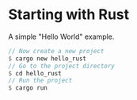 # Starting with Rust

A simple "Hello World" example.

```rust
// Now create a new project
$ cargo new hello_rust
// Go to the project directory
$ cd hello_rust
// Run the project
$ cargo run
```